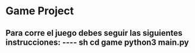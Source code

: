 # Game Project

Para corre el juego debes seguir las siguientes instrucciones:
---- sh
cd game
python3 main.py
----
